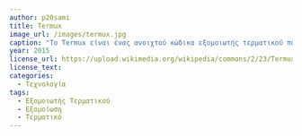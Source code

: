 ```yaml
---
author: p20sami
title: Termux
image_url: /images/termux.jpg
caption: "Το Termux είναι ένας ανοιχτού κώδικα εξομοιωτής τερματικού που καθιστά δυνατή την εξομοίωση λειτουργικού συστήματος Linux σε κινητές συσκευές Android. Το λογισμικό αυτό εγκαθίσταται εξ'ορισμού με ένα βασικό σύστημα και επιτρέπει την εγκατάσταση νέων πακέτων μέσω του package manager του, ενώ οι περισσότερες εντολές Linux και Bash υποστηρίζονται. Υποστηρίζει επίσης source-based εργαλεία όπως compiler για τις γλώσσες Rust, C++ και άλλες. Οι χρήστες, πέραν των λειτουργιών των Linux, μέσω των υποστηριζομένων text editor και γλωσσών προγραμματισμού μπορούν να γράψουν κώδικα, δημιουργώντας ένα μικρό φορητό περιβάλλον-εργαλείο ανάπτυξης λογισμικού. "
year: 2015
license_url: https://upload.wikimedia.org/wikipedia/commons/2/23/Termux-nano.jpg
license_text: 
categories:
  - Τεχνολογία
tags:
  - Εξομοιωτής Τερματικού
  - Εξομοίωση
  - Τερματικό 
---
```

